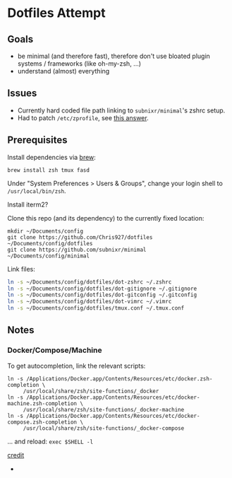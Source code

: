 # Dotfiles Attempt

## Goals

- be minimal (and therefore fast), therefore don't use bloated plugin systems /
  frameworks (like oh-my-zsh, ...)
- understand (almost) everything

## Issues

- Currently hard coded file path linking to `subnixr/minimal`'s zshrc setup.
- Had to patch `/etc/zprofile`, see [this answer](https://apple.stackexchange.com/a/248820).

## Prerequisites

Install dependencies via [brew](https://brew.sh/):

```
brew install zsh tmux fasd
```

Under "System Preferences > Users & Groups", change your login shell to `/usr/local/bin/zsh`.

Install iterm2?

Clone this repo (and its dependency) to the currently fixed location:

```
mkdir ~/Documents/config
git clone https://github.com/Chris927/dotfiles ~/Documents/config/dotfiles
git clone https://github.com/subnixr/minimal ~/Documents/config/minimal
```

Link files:

```bash
ln -s ~/Documents/config/dotfiles/dot-zshrc ~/.zshrc
ln -s ~/Documents/config/dotfiles/dot-gitignore ~/.gitignore
ln -s ~/Documents/config/dotfiles/dot-gitconfig ~/.gitconfig
ln -s ~/Documents/config/dotfiles/dot-vimrc ~/.vimrc
ln -s ~/Documents/config/dotfiles/tmux.conf ~/.tmux.conf
```


## Notes

### Docker/Compose/Machine

To get autocompletion, link the relevant scripts:

```
ln -s /Applications/Docker.app/Contents/Resources/etc/docker.zsh-completion \
     /usr/local/share/zsh/site-functions/_docker
ln -s /Applications/Docker.app/Contents/Resources/etc/docker-machine.zsh-completion \
     /usr/local/share/zsh/site-functions/_docker-machine
ln -s /Applications/Docker.app/Contents/Resources/etc/docker-compose.zsh-completion \
     /usr/local/share/zsh/site-functions/_docker-compose
```

... and reload: `exec $SHELL -l`

[credit](https://medium.com/@MicoDer/docker-zsh-autocomplete-and-denter-on-macos-easy-tutorial-630c46836652)

- 
